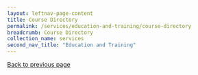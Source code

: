 ```yaml
---
layout: leftnav-page-content
title: Course Directory
permalink: /services/education-and-training/course-directory
breadcrumb: Course Directory
collection_name: services
second_nav_title: "Education and Training"
---
```

<a href="#" onclick="history.go(-1)">Back to previous page</a><br>
